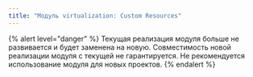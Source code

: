 ```yaml
---
title: "Модуль virtualization: Custom Resources"
---
```


{% alert level="danger" %}
Текущая реализация модуля больше не развивается и будет заменена на новую. Совместимость новой реализации модуля с текущей не гарантируется. Не рекомендуется использование модуля для новых проектов.
{% endalert %}

<!-- SCHEMA -->
